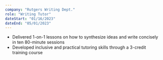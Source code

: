 ```yaml
---
company: "Rutgers Writing Dept."
role: "Writing Tutor"
dateStart: "01/16/2023"
dateEnd: "05/01/2023"
---
```

- Delivered 1-on-1 lessons on how to synthesize ideas and write concisely in ten 80-minute sessions
- Developed inclusive and practical tutoring skills through a 3-credit training course
